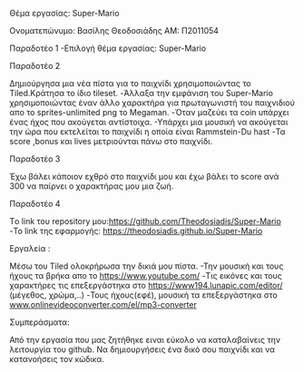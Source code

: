 Θέμα εργασίας: Super-Mario
  
 Ονοματεπώνυμο: Βασίλης Θεοδοσιάδης ΑΜ: Π2011054
 
 Παραδοτέο 1 -Επιλογή θέμα εργασίας: Super-Mario
 
 Παραδοτέο 2
 
  Δημιούργησα μια νέα πίστα για το παιχνίδι χρησιμοποιώντας το Tiled.Κράτησα το ίδιο tileset. -Άλλαξα την εμφάνιση του Super-Mario χρησιμοποιώντας έναν άλλο χαρακτήρα για πρωταγωνιστή του παιχνιδιού απο το sprites-unlimited png το Megaman. -Όταν μαζεύει τα coin υπάρχει ένας ήχος που ακούγεται αντίστοιχα. -Υπάρχει μια μουσική να ακούγεται την ώρα που εκτελείται το παιχνίδι η οποία είναι Rammstein-Du hast -Τα score ,bonus και lives μετριούνται πάνω στο παιχνίδι.
 
 Παραδοτέο 3
 
 Έχω βάλει κάποιον εχθρό στο παιχνίδι μου και έχω βάλει το score ανά 300 να παίρνει ο χαρακτήρας μου μια ζωή.
 
 Παραδοτέο 4
 
 Tο link του repository μου:https://github.com/Theodosiadis/Super-Mario -Το link της εφαρμογής: https://theodosiadis.github.io/Super-Mario
 
 Εργαλεία :
 
 Μέσω του Tiled ολοκρήρωσα την δικιά μου πίστα. -Την μουσική και τους ήχους τα βρήκα απο το https://www.youtube.com/ -Τις εικόνες και τους χαρακτήρες τις επεξεργάστηκα στο https://www194.lunapic.com/editor/ (μέγεθος, χρώμα,..) -Τους ήχους(εφέ), μουσική τα επεξεργάστηκα στο www.onlinevideoconverter.com/el/mp3-converter
 
 Συμπεράσματα:
 
 Από την εργασία που μας ζητήθηκε ειναι εύκολο να καταλαβαίνεις την λειτουργία του github. Να δημιουργήσεις ένα δικό σου παιχνίδι και να κατανοήσεις τον κώδικα.
